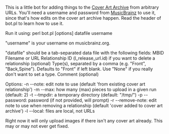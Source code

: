 This is a little bot for adding things to the [Cover Art Archive](http://coverartarchive.org) from arbitrary URLs. You'll need a username and password from [MusicBrainz](http://musicbrainz.org) to use it, since that's how edits on the cover art archive happen. Read the header of bot.pl to learn how to use it.

Run it using: perl bot.pl [options] datafile username

"username" is your username on musicbrainz.org.

"datafile" should be a tab-separated data file with the following fields:
MBID
Filename or URL
Relationship ID (l_release_url.id) if you want to delete a relationship (optional)
Type(s), separated by a comma (e.g. "Front", "Back,Spine"). Defaults to "Front" if left blank. Use "None" if you really don't want to set a type.
Comment (optional)


Options:
-n --note: edit note to use (default 'from existing cover art relationship')
-m --max: how many (max) pieces to upload in a given run (default: 2)
-t --tmpdir: a temporary directory (default: "/tmp/")
-p --password: password (if not provided, will prompt)
-r --remove-note: edit note to use when removing a relationship (default 'cover added to cover art archive')
-l --local: files are local, not URLs

Right now it will only upload images if there isn't any cover art already. This may or may not ever get fixed.
